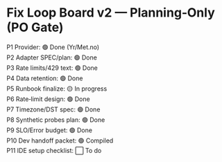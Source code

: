 # Fix Loop Board v2 — Planning‑Only (PO Gate)

P1 Provider: 🟢 Done (Yr/Met.no)  
P2 Adapter SPEC/plan: 🟢 Done  
P3 Rate limits/429 text: 🟢 Done  
P4 Data retention: 🟢 Done  
P5 Runbook finalize: 🟡 In progress  
P6 Rate‑limit design: 🟢 Done  
P7 Timezone/DST spec: 🟢 Done  
P8 Synthetic probes plan: 🟢 Done  
P9 SLO/Error budget: 🟢 Done  
P10 Dev handoff packet: 🟢 Compiled  
P11 IDE setup checklist: ⬜️ To do
